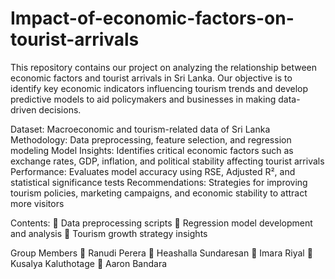 # Impact-of-economic-factors-on-tourist-arrivals
This repository contains our project on analyzing the relationship between economic factors and tourist arrivals in Sri Lanka.
Our objective is to identify key economic indicators influencing tourism trends and develop predictive models to aid policymakers and businesses in making data-driven decisions. 

Dataset: Macroeconomic and tourism-related data of Sri Lanka 
Methodology: Data preprocessing, feature selection, and regression modeling 
Model Insights: Identifies critical economic factors such as exchange rates, GDP, inflation, and political stability affecting tourist arrivals 
Performance: Evaluates model accuracy using RSE, Adjusted R², and statistical significance tests 
Recommendations: Strategies for improving tourism policies, marketing campaigns, and economic stability to attract more visitors

Contents:
📌 Data preprocessing scripts 
📌 Regression model development and analysis
📌 Tourism growth strategy insights 

Group Members
👤 Ranudi Perera
👤 Heashalla Sundaresan
👤 Imara Riyal
👤 Kusalya Kaluthotage
👤 Aaron Bandara
